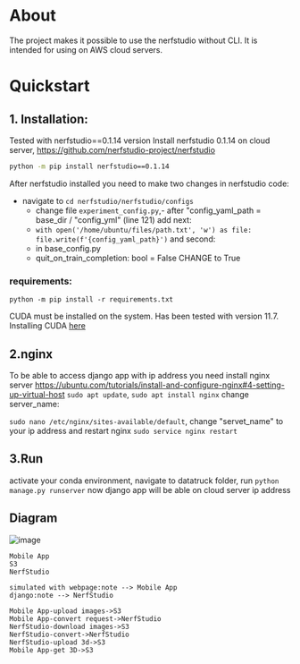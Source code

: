 # About

The project makes it possible to use the nerfstudio without CLI.
It is intended for using on AWS cloud servers.


# Quickstart

## 1. Installation: 
Tested with nerfstudio==0.1.14 version
Install nerfstudio 0.1.14 on cloud server, https://github.com/nerfstudio-project/nerfstudio
```bash
python -m pip install nerfstudio==0.1.14
````
After nerfstudio installed you need to make two changes in nerfstudio code:
 - navigate to 
```cd nerfstudio/nerfstudio/configs```
   - change file ```experiment_config.py```,- after "config_yaml_path = base_dir / "config_yml" (line 121) add next:
   - ```with open('/home/ubuntu/files/path.txt', 'w') as file:```
   ```file.write(f'{config_yaml_path}')```
and second:
   - in base_config.py
   - quit_on_train_completion: bool = False CHANGE to True

### requirements:
```python -m pip install -r requirements.txt```

CUDA must be installed on the system. Has been tested with version 11.7. Installing CUDA [here](https://docs.nvidia.com/cuda/cuda-quick-start-guide/index.html)

## 2.nginx
To be able to access django app with ip address you need install nginx server
https://ubuntu.com/tutorials/install-and-configure-nginx#4-setting-up-virtual-host
```sudo apt update```,
```sudo apt install nginx```
change server_name:

```sudo nano /etc/nginx/sites-available/default```, change "servet_name" to your ip address
and restart nginx ```sudo service nginx restart```

## 3.Run
activate your conda environment, navigate to datatruck folder, run
```python manage.py runserver```
now django app will be able on cloud server ip address






## Diagram

![image](https://user-images.githubusercontent.com/2309907/206215878-a8fc6f85-7645-4c54-b36f-6a4056b40a32.png)

```
Mobile App
S3
NerfStudio

simulated with webpage:note --> Mobile App
django:note --> NerfStudio

Mobile App-upload images->S3
Mobile App-convert request->NerfStudio
NerfStudio-download images->S3
NerfStudio-convert->NerfStudio
NerfStudio-upload 3d->S3
Mobile App-get 3D->S3
```
